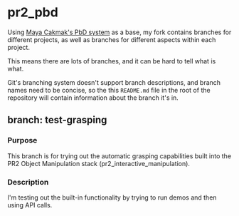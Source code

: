 # pr2_pbd
Using [Maya Cakmak's PbD system](https://github.com/PR2/pr2_pbd) as a base, my fork contains branches for different projects, as well as branches for different aspects within each project.

This means there are lots of branches, and it can be hard to tell what is what.

Git's branching system doesn't support branch descriptions, and branch names need to be concise, so the this `README.md` file in the root of the repository will contain information about the branch it's in.

## branch: test-grasping
### Purpose
This branch is for trying out the automatic grasping capabilities built into the PR2 Object Manipulation stack (pr2_interactive_manipulation).

### Description
I'm testing out the built-in functionality by trying to run demos and then using API calls.
